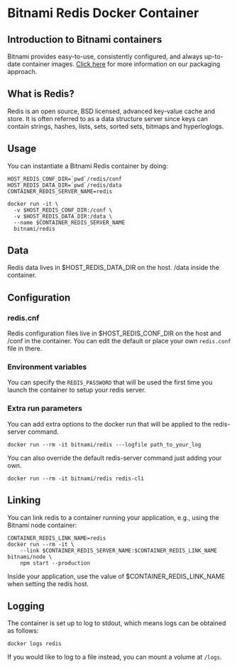 # Bitnami Redis Docker Container

## Introduction to Bitnami containers
Bitnami provides easy-to-use, consistently configured, and always up-to-date container images. [Click here](https://bitnami.com) for more information on our packaging approach.

## What is Redis?
Redis is an open source, BSD licensed, advanced key-value cache and
store. It is often referred to as a data structure server since keys can
contain strings, hashes, lists, sets, sorted sets, bitmaps and
hyperloglogs.

## Usage
You can instantiate a Bitnami Redis container by doing:

```
HOST_REDIS_CONF_DIR=`pwd`/redis/conf
HOST_REDIS_DATA_DIR=`pwd`/redis/data
CONTAINER_REDIS_SERVER_NAME=redis

docker run -it \
  -v $HOST_REDIS_CONF_DIR:/conf \
  -v $HOST_REDIS_DATA_DIR:/data \
  --name $CONTAINER_REDIS_SERVER_NAME
  bitnami/redis
```

## Data

Redis data lives in $HOST_REDIS_DATA_DIR on the host. /data inside the
container.

## Configuration

### redis.cnf
Redis configuration files live in $HOST_REDIS_CONF_DIR on the host and /conf in the container. You can edit the default or place your own `redis.conf` file in there.

### Environment variables

You can specify the `REDIS_PASSWORD` that will be used the first time
you launch the container to setup your redis server.

### Extra run parameters

You can add extra options to the docker run that will be
applied to the redis-server command.

```
docker run --rm -it bitnami/redis ---logfile path_to_your_log
```

You can also override the default redis-server command just adding your
own.

```
docker run --rm -it bitnami/redis redis-cli
```

## Linking

You can link redis to a container running your application, e.g., using the Bitnami node container:


```
CONTAINER_REDIS_LINK_NAME=redis
docker run --rm -it \
    --link $CONTAINER_REDIS_SERVER_NAME:$CONTAINER_REDIS_LINK_NAME bitnami/node \
    npm start --production
```

Inside your application, use the value of $CONTAINER_REDIS_LINK_NAME when setting the redis host.

## Logging

The container is set up to log to stdout, which means logs can be obtained as follows:

```
docker logs redis
```

If you would like to log to a file instead, you can mount a volume at `/logs`.
